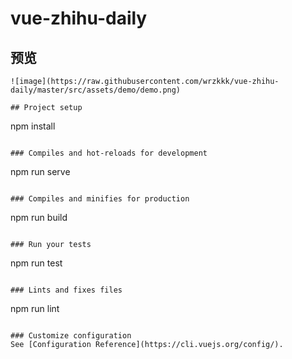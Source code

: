 # vue-zhihu-daily

## 预览
```
![image](https://raw.githubusercontent.com/wrzkkk/vue-zhihu-daily/master/src/assets/demo/demo.png)

## Project setup
```
npm install
```

### Compiles and hot-reloads for development
```
npm run serve
```

### Compiles and minifies for production
```
npm run build
```

### Run your tests
```
npm run test
```

### Lints and fixes files
```
npm run lint
```

### Customize configuration
See [Configuration Reference](https://cli.vuejs.org/config/).
